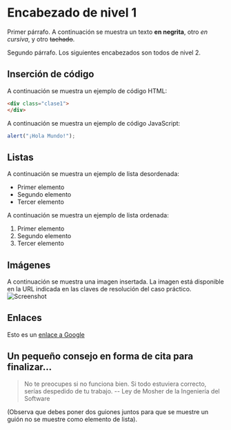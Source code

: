 # Encabezado de nivel 1

Primer párrafo. A continuación se muestra un texto **en negrita**, otro _en cursiva_, y otro ~~tachado~~.

Segundo párrafo.
Los siguientes encabezados son todos de nivel 2.

## Inserción de código
A continuación se muestra un ejemplo de código HTML:
```html
<div class="clase1">
</div>
```
A continuación se muestra un ejemplo de código JavaScript:
```js
alert("¡Hola Mundo!");
```

## Listas
A continuación se muestra un ejemplo de lista desordenada:
* Primer elemento
* Segundo elemento
* Tercer elemento

A continuación se muestra un ejemplo de lista ordenada:
1. Primer elemento
1. Segundo elemento
1. Tercer elemento

## Imágenes
A continuación se muestra una imagen insertada. La imagen está disponible en la URL indicada en las claves de resolución del caso práctico.
![Screenshot](https://es.m.wikipedia.org/wiki/Archivo:Open_Source_Initiative.svg)

## Enlaces
Esto es un [enlace a Google](https://www.google.es)

## Un pequeño consejo en forma de cita para finalizar...

> No te preocupes si no funciona bien. Si todo estuviera correcto, serías despedido de tu trabajo.
> -- Ley de Mosher de la Ingeniería del Software

(Observa que debes poner dos guiones juntos para que se muestre un guión  no se muestre como elemento de lista).
